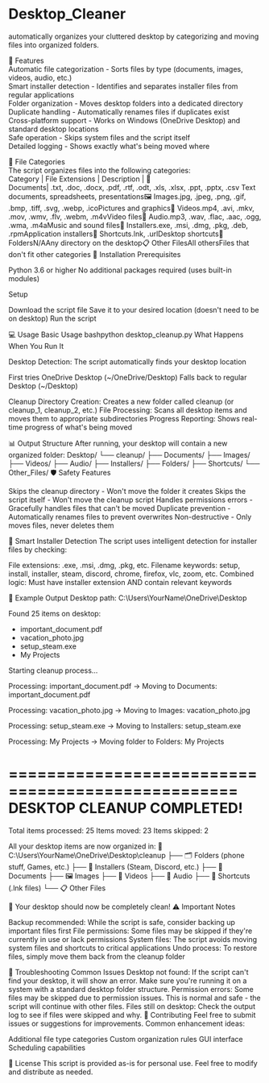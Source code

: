 # Desktop_Cleaner

automatically organizes your cluttered desktop by categorizing and moving files into organized folders.<br />

🚀 Features<br />
Automatic file categorization - Sorts files by type (documents, images, videos, audio, etc.)<br />
Smart installer detection - Identifies and separates installer files from regular applications<br />
Folder organization - Moves desktop folders into a dedicated directory<br />
Duplicate handling - Automatically renames files if duplicates exist<br />
Cross-platform support - Works on Windows (OneDrive Desktop) and standard desktop locations<br />
Safe operation - Skips system files and the script itself<br />
Detailed logging - Shows exactly what's being moved where<br />

📁 File Categories<br />
The script organizes files into the following categories:<br />
Category | File Extensions | Description |
:page_facing_up:<br /> 
Documents| .txt, .doc, .docx, .pdf, .rtf, .odt, .xls, .xlsx, .ppt, .pptx, .csv
Text documents, spreadsheets, presentations:framed_picture: Images.jpg, .jpeg, .png, .gif, .bmp, .tiff, .svg, .webp, .icoPictures and graphics:movie_camera: Videos.mp4, .avi, .mkv, .mov, .wmv, .flv, .webm, .m4vVideo files:musical_note: Audio.mp3, .wav, .flac, .aac, .ogg, .wma, .m4aMusic and sound files:wrench: Installers.exe, .msi, .dmg, .pkg, .deb, .rpmApplication installers:link: Shortcuts.lnk, .urlDesktop shortcuts:file_folder: FoldersN/AAny directory on the desktop:clipboard: Other FilesAll othersFiles that don't fit other categories
🔧 Installation
Prerequisites

Python 3.6 or higher
No additional packages required (uses built-in modules)

Setup

Download the script file
Save it to your desired location (doesn't need to be on desktop)
Run the script

💻 Usage
Basic Usage
bashpython desktop_cleanup.py
What Happens When You Run It

Desktop Detection: The script automatically finds your desktop location

First tries OneDrive Desktop (~/OneDrive/Desktop)
Falls back to regular Desktop (~/Desktop)


Cleanup Directory Creation: Creates a new folder called cleanup (or cleanup_1, cleanup_2, etc.)
File Processing: Scans all desktop items and moves them to appropriate subdirectories
Progress Reporting: Shows real-time progress of what's being moved

📊 Output Structure
After running, your desktop will contain a new organized folder:
Desktop/
└── cleanup/
    ├── Documents/
    ├── Images/
    ├── Videos/
    ├── Audio/
    ├── Installers/
    ├── Folders/
    ├── Shortcuts/
    └── Other_Files/
🛡️ Safety Features

Skips the cleanup directory - Won't move the folder it creates
Skips the script itself - Won't move the cleanup script
Handles permissions errors - Gracefully handles files that can't be moved
Duplicate prevention - Automatically renames files to prevent overwrites
Non-destructive - Only moves files, never deletes them

🎯 Smart Installer Detection
The script uses intelligent detection for installer files by checking:

File extensions: .exe, .msi, .dmg, .pkg, etc.
Filename keywords: setup, install, installer, steam, discord, chrome, firefox, vlc, zoom, etc.
Combined logic: Must have installer extension AND contain relevant keywords

📝 Example Output
Desktop path: C:\Users\YourName\OneDrive\Desktop

Found 25 items on desktop:
  - important_document.pdf
  - vacation_photo.jpg
  - setup_steam.exe
  - My Projects

Starting cleanup process...

Processing: important_document.pdf
  -> Moving to Documents: important_document.pdf

Processing: vacation_photo.jpg
  -> Moving to Images: vacation_photo.jpg

Processing: setup_steam.exe
  -> Moving to Installers: setup_steam.exe

Processing: My Projects
  -> Moving folder to Folders: My Projects

==================================================
DESKTOP CLEANUP COMPLETED!
==================================================
Total items processed: 25
Items moved: 23
Items skipped: 2

All your desktop items are now organized in:
📁 C:\Users\YourName\OneDrive\Desktop\cleanup
├── 🗂️  Folders (phone stuff, Games, etc.)
├── 🔧 Installers (Steam, Discord, etc.)
├── 📄 Documents
├── 🖼️  Images
├── 🎥 Videos
├── 🎵 Audio
├── 🔗 Shortcuts (.lnk files)
└── 📋 Other Files

🎉 Your desktop should now be completely clean!
⚠️ Important Notes

Backup recommended: While the script is safe, consider backing up important files first
File permissions: Some files may be skipped if they're currently in use or lack permissions
System files: The script avoids moving system files and shortcuts to critical applications
Undo process: To restore files, simply move them back from the cleanup folder

🐛 Troubleshooting
Common Issues
Desktop not found: If the script can't find your desktop, it will show an error. Make sure you're running it on a system with a standard desktop folder structure.
Permission errors: Some files may be skipped due to permission issues. This is normal and safe - the script will continue with other files.
Files still on desktop: Check the output log to see if files were skipped and why.
🤝 Contributing
Feel free to submit issues or suggestions for improvements. Common enhancement ideas:

Additional file type categories
Custom organization rules
GUI interface
Scheduling capabilities

📄 License
This script is provided as-is for personal use. Feel free to modify and distribute as needed.
